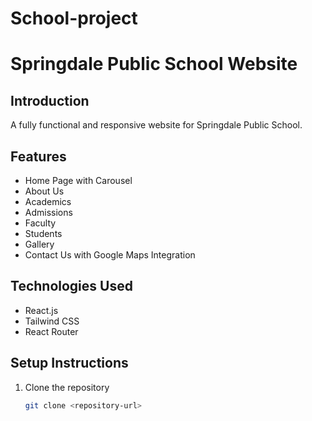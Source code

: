# School-project
# Springdale Public School Website

## Introduction
A fully functional and responsive website for Springdale Public School.

## Features
- Home Page with Carousel
- About Us
- Academics
- Admissions
- Faculty
- Students
- Gallery
- Contact Us with Google Maps Integration

## Technologies Used
- React.js
- Tailwind CSS
- React Router

## Setup Instructions
1. Clone the repository
   ```bash
   git clone <repository-url>
